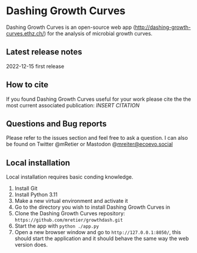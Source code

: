 # Dashing Growth Curves
Dashing Growth Curves is an open-source web app (http://dashing-growth-curves.ethz.ch/) for the analysis of microbial growth curves.
## Latest release notes
2022-12-15 first release
## How to cite
If you found Dashing Growth Curves useful for your work please cite the the most current associated publication: *INSERT CITATION*
## Questions and Bug reports
Please refer to the issues section and feel free to ask a question.
I can also be found on Twitter @mRetier or Mastodon @mreiter@ecoevo.social
## Local installation
Local installation requires basic conding knowledge.
1. Install Git
2. Install Python 3.11
3. Make a new virtual environment and activate it
4. Go to the directory you wish to install Dashing Growth Curves in
5. Clone the Dashing Growth Curves repository: `https://github.com/mretier/growthdash.git`
6. Start the app with `python ./app.py`
7. Open a new browser window and go to `http://127.0.0.1:8050/`, this should start the application and it should behave the same way the web version does.